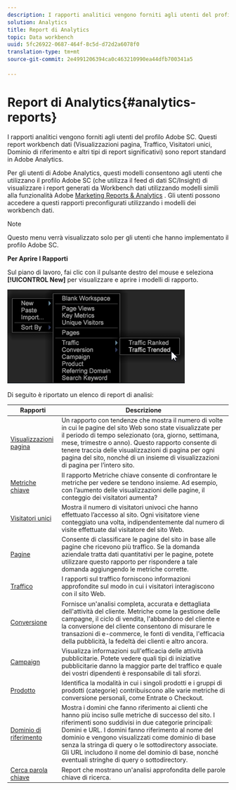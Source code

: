 ```yaml
---
description: I rapporti analitici vengono forniti agli utenti del profilo Adobe SC. Questi report workbench dati (Visualizzazioni pagina, Traffico, Visitatori unici, Dominio di riferimento e altri tipi di report significativi) sono report standard in Adobe Analytics.
solution: Analytics
title: Report di Analytics
topic: Data workbench
uuid: 5fc26922-0687-464f-8c5d-d72d2a6078f0
translation-type: tm+mt
source-git-commit: 2e4991206394ca0c463210990ea44dfb700341a5

---
```



# Report di Analytics{#analytics-reports}

I rapporti analitici vengono forniti agli utenti del profilo Adobe SC. Questi report workbench dati (Visualizzazioni pagina, Traffico, Visitatori unici, Dominio di riferimento e altri tipi di report significativi) sono report standard in Adobe Analytics.

Per gli utenti di Adobe Analytics, questi modelli consentono agli utenti che utilizzano il profilo Adobe SC (che utilizza il feed di dati SC/Insight) di visualizzare i report generati da Workbench dati utilizzando modelli simili alla funzionalità Adobe [Marketing Reports &amp; Analytics](http://www.adobe.com/solutions/digital-analytics/marketing-reports-analytics.html?promoid=KAUCM) . Gli utenti possono accedere a questi rapporti preconfigurati utilizzando i modelli dei workbench dati.

>[!NOTE]
>
>Questo menu verrà visualizzato solo per gli utenti che hanno implementato il profilo Adobe SC.

**Per Aprire I Rapporti**

Sul piano di lavoro, fai clic con il pulsante destro del mouse e seleziona **[!UICONTROL New]** per visualizzare e aprire i modelli di rapporto.

![](assets/template_reports.png)

Di seguito è riportato un elenco di report di analisi:

| Rapporti | Descrizione |
|---|---|
| [Visualizzazioni pagina](https://docs.adobe.com/content/help/en/analytics/components/variables/dimensions-reports/reports-page-views.html) | Un rapporto con tendenze che mostra il numero di volte in cui le pagine del sito Web sono state visualizzate per il periodo di tempo selezionato (ora, giorno, settimana, mese, trimestre o anno). Questo rapporto consente di tenere traccia delle visualizzazioni di pagina per ogni pagina del sito, nonché di un insieme di visualizzazioni di pagina per l’intero sito. |
| [Metriche chiave](https://docs.adobe.com/help/en/analytics/components/variables/dimensions-reports/reports-key-metrics.html) | Il rapporto Metriche chiave consente di confrontare le metriche per vedere se tendono insieme. Ad esempio, con l’aumento delle visualizzazioni delle pagine, il conteggio dei visitatori aumenta? |
| [Visitatori unici](https://docs.adobe.com/content/help/en/analytics/components/variables/dimensions-reports/reports-unique-visitors-v15-dsc.html) | Mostra il numero di visitatori univoci che hanno effettuato l’accesso al sito. Ogni visitatore viene conteggiato una volta, indipendentemente dal numero di visite effettuate dal visitatore del sito Web. |
| [Pagine](https://docs.adobe.com/content/help/en/analytics/components/variables/dimensions-reports/reports-pages.html) | Consente di classificare le pagine del sito in base alle pagine che ricevono più traffico. Se la domanda aziendale tratta dati quantitativi per le pagine, potete utilizzare questo rapporto per rispondere a tale domanda aggiungendo le metriche corrette. |
| [Traffico](https://docs.adobe.com/help/en/analytics/components/variables/dimensions-reports/reports-traffic.html) | I rapporti sul traffico forniscono informazioni approfondite sul modo in cui i visitatori interagiscono con il sito Web. |
| [Conversione](https://docs.adobe.com/content/help/en/analytics/components/variables/dimensions-reports/reports-conversion.html) | Fornisce un&#39;analisi completa, accurata e dettagliata dell&#39;attività del cliente. Metriche come la gestione delle campagne, il ciclo di vendita, l&#39;abbandono del cliente e la conversione del cliente consentono di misurare le transazioni di e-commerce, le fonti di vendita, l&#39;efficacia della pubblicità, la fedeltà dei clienti e altro ancora. |
| [Campaign](https://docs.adobe.com/content/help/en/analytics/components/variables/dimensions-reports/reports-campaigns.html) | Visualizza informazioni sull&#39;efficacia delle attività pubblicitarie. Potete vedere quali tipi di iniziative pubblicitarie danno la maggior parte del traffico e quale dei vostri dipendenti è responsabile di tali sforzi. |
| [Prodotto](https://docs.adobe.com/content/help/en/analytics/components/variables/dimensions-reports/reports-products.html) | Identifica la modalità in cui i singoli prodotti e i gruppi di prodotti (categorie) contribuiscono alle varie metriche di conversione personali, come Entrate o Checkout. |
| [Dominio di riferimento](https://docs.adobe.com/content/help/en/analytics/components/variables/dimensions-reports/reports-referring-domains.html) | Mostra i domini che fanno riferimento ai clienti che hanno più inciso sulle metriche di successo del sito. I riferimenti sono suddivisi in due categorie principali: Domini e URL. I domini fanno riferimento al nome del dominio e vengono visualizzati come dominio di base senza la stringa di query o le sottodirectory associate. Gli URL includono il nome del dominio di base, nonché eventuali stringhe di query o sottodirectory. |
| [Cerca parola chiave](https://docs.adobe.com/content/help/en/analytics/components/variables/dimensions-reports/reports-search-keywords.html) | Report che mostrano un&#39;analisi approfondita delle parole chiave di ricerca. |

